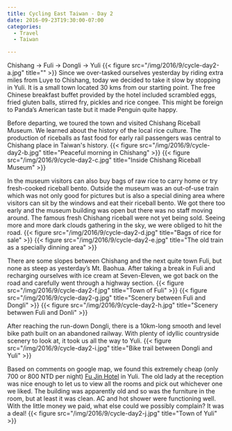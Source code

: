 ```yaml
---
title: Cycling East Taiwan - Day 2
date: 2016-09-23T19:30:00-07:00
categories:
  - Travel
  - Taiwan

---
```

Chishang -> Fuli -> Dongli -> Yuli
{{< figure src="/img/2016/9/cycle-day2-a.jpg" title="" >}}
Since we over-tasked ourselves yesterday by riding extra miles from Luye to Chishang, today we decided to take it slow by stopping in Yuli. It is a small town located 30 kms from our starting point. The free Chinese breakfast buffet provided by the hotel included scrambled eggs, fried gluten balls, stirred fry, pickles and rice congee. This might be foreign to Panda’s American taste but it made Penguin quite happy.

<!--more-->

Before departing, we toured the town and visited Chishang Riceball Museum. We learned about the history of the local rice culture. The production of riceballs as fast food for early rail passengers was central to Chishang place in Taiwan's history.
{{< figure src="/img/2016/9/cycle-day2-b.jpg" title="Peaceful morning in Chishang" >}}
{{< figure src="/img/2016/9/cycle-day2-c.jpg" title="Inside Chishang Riceball Museum" >}}

In the museum visitors can also buy bags of raw rice to carry home or try fresh-cooked riceball bento. Outside the museum was an out-of-use train which was not only good for pictures but is also a special dining area where visitors can sit by the windows and eat their riceball bento. We got there too early and the museum building was open but there was no staff moving around. The famous fresh Chishang riceball were not yet being sold. Seeing more and more dark clouds gathering in the sky, we were obliged to hit the road.
{{< figure src="/img/2016/9/cycle-day2-d.jpg" title="Bags of rice for sale" >}}
{{< figure src="/img/2016/9/cycle-day2-e.jpg" title="The old train as a specially dinning area" >}}

There are some slopes between Chishang and the next quite town Fuli, but none as steep as yesterday’s Mt. Baohua. After taking a break in Fuli and recharging ourselves with ice cream at Seven-Eleven, we got back on the road and carefully went through a highway section.
{{< figure src="/img/2016/9/cycle-day2-f.jpg" title="Town of Fuli" >}}
{{< figure src="/img/2016/9/cycle-day2-g.jpg" title="Scenery between Fuli and Dongli" >}}
{{< figure src="/img/2016/9/cycle-day2-h.jpg" title="Scenery betwwen Fuli and Donli" >}}


After reaching the run-down Dongli, there is a 10km-long smooth and level bike path built on an abandoned railway. With plenty of idyllic countryside scenery to look at, it took us all the way to Yuli.
{{< figure src="/img/2016/9/cycle-day2-i.jpg" title="Bike trail between Dongli and Yuli" >}}

Based on comments on google map, we found this extremely cheap (only 700 or 800 NTD per night) [Fu Jin Hotel](https://goo.gl/maps/x3GSLDvSpy62) in Yuli. The old lady at the reception was nice enough to let us to view all the rooms and pick out whichever one we liked. The building was apparently old and so was the furniture in the room, but at least it was clean. AC and hot shower were functioning well. With the little money we paid, what else could we possibly complain? It was a deal!
{{< figure src="/img/2016/9/cycle-day2-j.jpg" title="Town of Yuli" >}}
